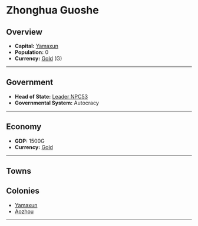 # Zhonghua Guoshe

## Overview

- **Capital:** [Yamaxun](Yamaxun)
- **Population:** 0
- **Currency:** [Gold](Gold) (G)

---

## Government

- **Head of State:** [Leader NPC53](NPC53)
- **Governmental System:** Autocracy

---

## Economy

- **GDP:** 1500G
- **Currency:** [Gold](Gold)

---

## Towns



## Colonies

- [Yamaxun](Yamaxun)
- [Aozhou](Aozhou)

---